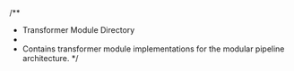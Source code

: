 /**
 * Transformer Module Directory
 * 
 * Contains transformer module implementations for the modular pipeline architecture.
 */